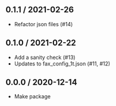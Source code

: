 0.1.1 / 2021-02-26
--------------------
- Refactor json files (#14)

0.1.0 / 2021-02-22
--------------------
- Add a sanity check (#13)
- Updates to fax_config_1t.json (#11, #12)

0.0.0 / 2020-12-14
--------------------
- Make package
